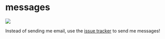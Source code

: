# messages

[![](http://img.shields.io/badge/new-message-green.svg?style=flat-square)](https://github.com/esripdx/ngoldman/issues/new)

Instead of sending me email, use the [issue tracker](https://github.com/esripdx/ngoldman/issues/) to send me messages!
